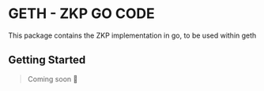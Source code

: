 # GETH - ZKP GO CODE

This package contains the ZKP implementation in go, to be used within geth

## Getting Started

> Coming soon :ghost: 

